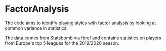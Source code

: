 # FactorAnalysis

The code aims to identify playing styles with factor analysis by looking at common variance in statistics. 

The data comes from Statsbomb via fbref and contains statistics on players from Europe's top 5 leagues for the 2019/2020 season.
